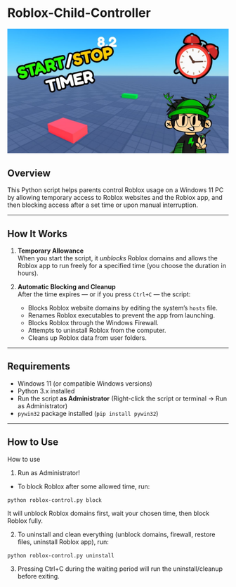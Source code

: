 # Roblox-Child-Controller
![](docs/timer.jpg)

## Overview

This Python script helps parents control Roblox usage on a Windows 11 PC by allowing temporary access to Roblox websites and the Roblox app, and then blocking access after a set time or upon manual interruption.

---

## How It Works

1. **Temporary Allowance**  
   When you start the script, it *unblocks* Roblox domains and allows the Roblox app to run freely for a specified time (you choose the duration in hours).

2. **Automatic Blocking and Cleanup**  
   After the time expires — or if you press `Ctrl+C` — the script:
   - Blocks Roblox website domains by editing the system’s `hosts` file.
   - Renames Roblox executables to prevent the app from launching.
   - Blocks Roblox through the Windows Firewall.
   - Attempts to uninstall Roblox from the computer.
   - Cleans up Roblox data from user folders.

---

## Requirements

- Windows 11 (or compatible Windows versions)
- Python 3.x installed
- Run the script **as Administrator** (Right-click the script or terminal → Run as Administrator)
- `pywin32` package installed (`pip install pywin32`)

---

## How to Use

How to use
1. Run as Administrator!

- To block Roblox after some allowed time, run:
```
python roblox-control.py block
```
It will unblock Roblox domains first, wait your chosen time, then block Roblox fully.

2. To uninstall and clean everything (unblock domains, firewall, restore files, uninstall Roblox app), run:
```
python roblox-control.py uninstall
```
3. Pressing Ctrl+C during the waiting period will run the uninstall/cleanup before exiting.
